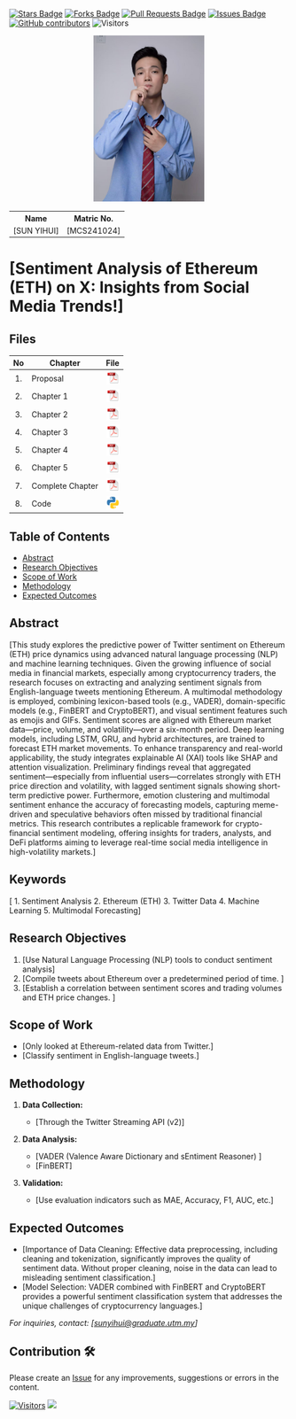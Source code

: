 <a href="https://github.com/drshahizan/research-design/stargazers"><img src="https://img.shields.io/github/stars/drshahizan/research-design" alt="Stars Badge"/></a>
<a href="https://github.com/drshahizan/research-design/network/members"><img src="https://img.shields.io/github/forks/drshahizan/research-design" alt="Forks Badge"/></a>
<a href="https://github.com/drshahizan/research-design/pulls"><img src="https://img.shields.io/github/issues-pr/drshahizan/research-design" alt="Pull Requests Badge"/></a>
<a href="https://github.com/drshahizan/research-design"><img src="https://img.shields.io/github/issues/drshahizan/research-design" alt="Issues Badge"/></a>
<a href="https://github.com/drshahizan/research-design/graphs/contributors"><img alt="GitHub contributors" src="https://img.shields.io/github/contributors/drshahizan/research-design?color=2b9348"></a>
![Visitors](https://api.visitorbadge.io/api/visitors?path=https%3A%2F%2Fgithub.com%2Fdrshahizan%2BDM&labelColor=%23d9e3f0&countColor=%23697689&style=flat)

<p align="center">
  <img height="300px" src="https://github.com/JasonSun-UTM/Sun-Yihui/raw/main/images/WechatIMG586.jpg">
</p>

<table align="center">
  <tr>
    <th>Name</th>
    <th>Matric No.</th>
  </tr>
  <tr>
    <td>[SUN YIHUI]</td>
    <td>[MCS241024]</td>
  </tr>
</table>

# [Sentiment Analysis of Ethereum (ETH) on X: Insights from Social Media Trends!]

## Files

| No  | Chapter     |                                                 File |
| :-: | ---------- | :---------------------------------------------------------------------------------------------------: |
|  1.  | Proposal | <a href="proposal/"><img src="img/pdf.svg" width="24px" height="24px"></a> |
|  2.  | Chapter 1 | <a href="c1/"><img src="img/pdf.svg" width="24px" height="24px"></a> |
|  3.  | Chapter 2 | <a href="c2/"><img src="img/pdf.svg" width="24px" height="24px"></a> |
|  4.  | Chapter 3 | <a href="c3/"><img src="img/pdf.svg" width="24px" height="24px"></a> |
|  5.  | Chapter 4 | <a href="c4/"><img src="img/pdf.svg" width="24px" height="24px"></a> |
|  6.  | Chapter 5 | <a href="c5/"><img src="img/pdf.svg" width="24px" height="24px"></a> |
|  7.  | Complete Chapter | <a href="Full Chapter/"><img src="img/pdf.svg" width="24px" height="24px"></a> |
|  8.  | Code | <a href="code"><img src="img/python_icon.png" width="24px" height="24px"></a> |


## Table of Contents
- [Abstract](#abstract)
- [Research Objectives](#research-objectives)
- [Scope of Work](#scope-of-work)
- [Methodology](#methodology)
- [Expected Outcomes](#expected-outcomes)

## Abstract

[This study explores the predictive power of Twitter sentiment on Ethereum (ETH) price dynamics using advanced natural language processing (NLP) and machine learning techniques. Given the growing influence of social media in financial markets, especially among cryptocurrency traders, the research focuses on extracting and analyzing sentiment signals from English-language tweets mentioning Ethereum. A multimodal methodology is employed, combining lexicon-based tools (e.g., VADER), domain-specific models (e.g., FinBERT and CryptoBERT), and visual sentiment features such as emojis and GIFs. Sentiment scores are aligned with Ethereum market data—price, volume, and volatility—over a six-month period. Deep learning models, including LSTM, GRU, and hybrid architectures, are trained to forecast ETH market movements. To enhance transparency and real-world applicability, the study integrates explainable AI (XAI) tools like SHAP and attention visualization. Preliminary findings reveal that aggregated sentiment—especially from influential users—correlates strongly with ETH price direction and volatility, with lagged sentiment signals showing short-term predictive power. Furthermore, emotion clustering and multimodal sentiment enhance the accuracy of forecasting models, capturing meme-driven and speculative behaviors often missed by traditional financial metrics. This research contributes a replicable framework for crypto-financial sentiment modeling, offering insights for traders, analysts, and DeFi platforms aiming to leverage real-time social media intelligence in high-volatility markets.]

## Keywords

[	1.	Sentiment Analysis
	2.	Ethereum (ETH)
	3.	Twitter Data
	4.	Machine Learning
	5.	Multimodal Forecasting]

## Research Objectives

1. [Use Natural Language Processing (NLP) tools to conduct sentiment analysis]
2. [Compile tweets about Ethereum over a predetermined period of time. ]
3. [Establish a correlation between sentiment scores and trading volumes and ETH price changes. ]

## Scope of Work
- [Only looked at Ethereum-related data from Twitter.]
- [Classify sentiment in English-language tweets.]

## Methodology

1. **Data Collection:**
   - [Through the Twitter Streaming API (v2)]

2. **Data Analysis:**
   - [VADER (Valence Aware Dictionary and sEntiment Reasoner) ]
   - [FinBERT] 


3. **Validation:**
   - [Use evaluation indicators such as MAE, Accuracy, F1, AUC, etc.]

## Expected Outcomes

- [Importance of Data Cleaning: Effective data preprocessing, including cleaning and tokenization, significantly improves the quality of sentiment data. Without proper cleaning, noise in the data can lead to misleading sentiment classification.]
- [Model Selection: VADER combined with FinBERT and CryptoBERT provides a powerful sentiment classification system that addresses the unique challenges of cryptocurrency languages.]

*For inquiries, contact: [sunyihui@graduate.utm.my]*

 




## Contribution 🛠️
Please create an [Issue](https://github.com/drshahizan/research-design/issues) for any improvements, suggestions or errors in the content.

[![Visitors](https://api.visitorbadge.io/api/visitors?path=https%3A%2F%2Fgithub.com%2Fdrshahizan&labelColor=%23697689&countColor=%23555555&style=plastic)](https://visitorbadge.io/status?path=https%3A%2F%2Fgithub.com%2Fdrshahizan)
![](https://hit.yhype.me/github/profile?user_id=81284918)

